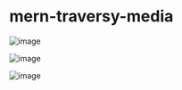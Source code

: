 # mern-traversy-media



![image](https://user-images.githubusercontent.com/102973841/221398038-78a5f907-9c8f-4b05-9ca6-2ab3e195fa2f.png)


![image](https://user-images.githubusercontent.com/102973841/221398050-be65b18c-3c89-490b-bc2e-89b14461894a.png)


![image](https://user-images.githubusercontent.com/102973841/221398055-07f69bc1-750b-494c-b652-b40a8e105530.png)

